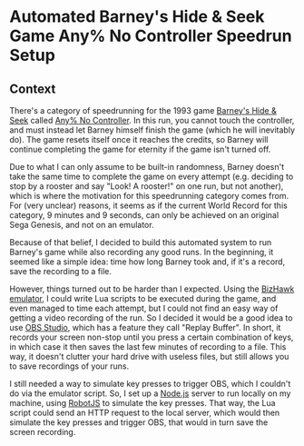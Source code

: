 # Automated Barney's Hide & Seek Game Any% No Controller Speedrun Setup

## Context

There's a category of speedrunning for the 1993 game [Barney's Hide & Seek](https://en.wikipedia.org/wiki/Barney's_Hide_%26_Seek_Game) called [Any% No Controller](https://www.speedrun.com/Barneys_Hide_and_Seek_Game#Any_No_Controller). In this run, you cannot touch the controller, and must instead let Barney himself finish the game (which he will inevitably do). The game resets itself once it reaches the credits, so Barney will continue completing the game for eternity if the game isn't turned off.

Due to what I can only assume to be built-in randomness, Barney doesn't take the same time to complete the game on every attempt (e.g. deciding to stop by a rooster and say "Look! A rooster!" on one run, but not another), which is where the motivation for this speedrunning category comes from. For (very unclear) reasons, it seems as if the current World Record for this category, 9 minutes and 9 seconds, can only be achieved on an original Sega Genesis, and not on an emulator.

Because of that belief, I decided to build this automated system to run Barney's game while also recording any good runs. In the beginning, it seemed like a simple idea: time how long Barney took and, if it's a record, save the recording to a file.

However, things turned out to be harder than I expected. Using the [BizHawk emulator](https://github.com/TASVideos/BizHawk), I could write Lua scripts to be executed during the game, and even managed to time each attempt, but I could not find an easy way of getting a video recording of the run. So I decided it would be a good idea to use [OBS Studio](https://obsproject.com/), which has a feature they call "Replay Buffer". In short, it records your screen non-stop until you press a certain combination of keys, in which case it then saves the last few minutes of recording to a file. This way, it doesn't clutter your hard drive with useless files, but still allows you to save recordings of your runs.

I still needed a way to simulate key presses to trigger OBS, which I couldn't do via the emulator script. So, I set up a [Node.js](https://nodejs.org/) server to run locally on my machine, using [RobotJS](http://robotjs.io/) to simulate the key presses. That way, the Lua script could send an HTTP request to the local server, which would then simulate the key presses and trigger OBS, that would in turn save the screen recording.

<!-- TODO: Add tutorial on how to use -->
